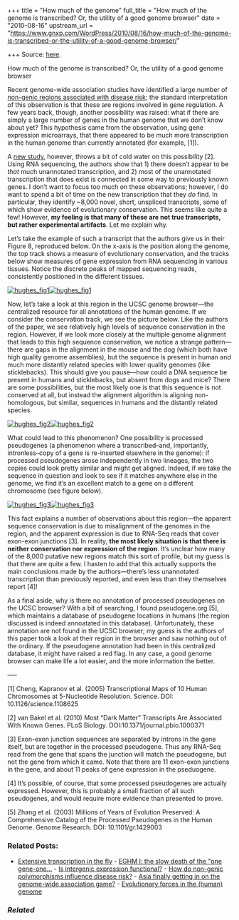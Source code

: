 +++
title = "How much of the genome"
full_title = "How much of the genome is transcribed? Or, the utility of a good genome browser"
date = "2010-08-16"
upstream_url = "https://www.gnxp.com/WordPress/2010/08/16/how-much-of-the-genome-is-transcribed-or-the-utility-of-a-good-genome-browser/"

+++
Source: [here](https://www.gnxp.com/WordPress/2010/08/16/how-much-of-the-genome-is-transcribed-or-the-utility-of-a-good-genome-browser/).

How much of the genome is transcribed? Or, the utility of a good genome browser

Recent genome-wide association studies have identified a large number of [non-genic regions associated with disease risk](https://www.gnxp.com/wp/uncategorized/how-do-non-genic-polymorphisms-influence-disease-risk); the standard interpretation of this observation is that these are regions involved in gene regulation. A few years back, though, another possibility was raised: what if there are simply a large number of genes in the human genome that we don’t know about yet? This hypothesis came from the observation, using gene expression microarrays, that there appeared to be much more transcription in the human genome than currently annotated (for example, \[1\]).

A [new study](http://www.plosbiology.org/article/info:doi/10.1371/journal.pbio.1000371#pbio.1000371.s016), however, throws a bit of cold water on this possibility \[2\]. Using RNA sequencing, the authors show that 1) there doesn’t appear to be *that* much unannotated transcription, and 2) most of the unannotated transcription that does exist is connected in some way to previously known genes. I don’t want to focus too much on these observations; however, I do want to spend a bit of time on the new transcription that they *do* find. In particular, they identify \~8,000 novel, short, unspliced transcripts, some of which show evidence of evolutionary conservation. This seems like quite a few! However, **my feeling is that many of these are not true transcripts, but rather experimental artifacts**. Let me explain why.  

Let’s take the example of such a transcript that the authors give us in their Figure 8, reproduced below. On the x-axis is the position along the genome, the top track shows a measure of evolutionary conservation, and the tracks below show measures of gene expression from RNA sequencing in various tissues. Notice the discrete peaks of mapped sequencing reads, consistently positioned in the different tissues.

[![](https://i0.wp.com/www.gnxp.com/wp/wp-content/uploads/2010/08/hughes_fig11.png?resize=600%2C420 "hughes_fig1")![](https://i0.wp.com/www.gnxp.com/wp/wp-content/uploads/2010/08/hughes_fig11.png?resize=600%2C420 "hughes_fig1")](https://i0.wp.com/www.gnxp.com/wp/wp-content/uploads/2010/08/hughes_fig11.png)

Now, let’s take a look at this region in the UCSC genome browser—the centralized resource for all annotations of the human genome. If we consider the conservation track, we see the picture below. Like the authors of the paper, we see relatively high levels of sequence conservation in the region. However, if we look more closely at the multiple genome alignment that leads to this high sequence conservation, we notice a strange pattern—there are gaps in the alignment in the mouse and the dog (which both have high quality genome assemblies), but the sequence is present in human and much more distantly related species with lower quality genomes (like sticklebacks). This should give you pause—how could a DNA sequence be present in humans and sticklebacks, but absent from dogs and mice? There are some possibilities, but the most likely one is that this sequence is not conserved at all, but instead the alignment algorithm is aligning non-homologous, but similar, sequences in humans and the distantly related species.

[![](https://i0.wp.com/www.gnxp.com/wp/wp-content/uploads/2010/08/hughes_fig21.png?resize=600%2C304 "hughes_fig2")![](https://i0.wp.com/www.gnxp.com/wp/wp-content/uploads/2010/08/hughes_fig21.png?resize=600%2C304 "hughes_fig2")](https://i0.wp.com/www.gnxp.com/wp/wp-content/uploads/2010/08/hughes_fig21.png)

What could lead to this phenomenon? One possibility is processed pseudogenes (a phenomenon where a transcribed–and, importantly, intronless–copy of a gene is re-inserted elsewhere in the genome): if processed pseudogenes arose independently in two lineages, the two copies could look pretty similar and might get aligned. Indeed, if we take the sequence in question and look to see if it matches anywhere else in the genome, we find it’s an excellent match to a gene on a different chromosome (see figure below).

[![](https://i0.wp.com/www.gnxp.com/wp/wp-content/uploads/2010/08/hughes_fig31.png?resize=600%2C200 "hughes_fig3")![](https://i0.wp.com/www.gnxp.com/wp/wp-content/uploads/2010/08/hughes_fig31.png?resize=600%2C200 "hughes_fig3")](https://i0.wp.com/www.gnxp.com/wp/wp-content/uploads/2010/08/hughes_fig31.png)

This fact explains a number of observations about this region—the apparent sequence conservation is due to misalignment of the genomes in the region, and the apparent expression is due to RNA-Seq reads that cover exon-exon junctions \[3\]. In reality, **the most likely situation is that there is neither conservation nor expression of the region**. It’s unclear how many of the 8,000 putative new regions match this sort of profile, but my guess is that there are quite a few. I hasten to add that this actually supports the main conclusions made by the authors—there’s less unannotated transcription than previously reported, and even less than they themselves report \[4\]!

As a final aside, why is there no annotation of processed pseudogenes on the UCSC browser? With a bit of searching, I found pseudogene.org \[5\], which maintains a database of pseudogene locations in humans (the region discussed is indeed annoatated in this database). Unfortunately, these annotation are not found in the UCSC browser; my guess is the authors of this paper took a look at their region in the browser and saw nothing out of the ordinary. If the pseudogene annotation had been in this centralized database, it might have raised a red flag. In any case, a good genome browser can make life a lot easier, and the more information the better.

—–

\[1\] Cheng, Kapranov et al. (2005) Transcriptional Maps of 10 Human Chromosomes at 5-Nucleotide Resolution. Science. DOI: 10.1126/science.1108625

\[2\] van Bakel et al. (2010) Most “Dark Matter” Transcripts Are Associated With Known Genes. PLoS Biology. DOI:10.1371/journal.pbio.1000371

\[3\] Exon-exon junction sequences are separated by introns in the gene itself, but are together in the processed pseudogene. Thus any RNA-Seq read from the gene that spans the junction will match the pseudogene, but not the gene from which it came. Note that there are 11 exon-exon junctions in the gene, and about 11 peaks of gene expression in the pseduogene.

\[4\] It’s possible, of course, that some processed pseudogenes are actually expressed. However, this is probably a small fraction of all such pseudogenes, and would require more evidence than presented to prove.

\[5\] Zhang et al. (2003) Millions of Years of Evolution Preserved: A Comprehensive Catalog of the Processed Pseudogenes in the Human Genome. Genome Research. DOI: 10.1101/gr.1429003

### Related Posts:

- [Extensive transcription in the
  fly](https://www.gnxp.com/WordPress/2006/10/01/extensive-transcription-in-the-fly/) - [EGHM I: the slow death of the "one
  gene-one…](https://www.gnxp.com/WordPress/2006/05/10/eghm-i-the-slow-death-of-the-one-gene-one-enzyme-hypothesis/) - [Is intergenic expression
  functional?](https://www.gnxp.com/WordPress/2006/09/21/is-intergenic-expression-functional/) - [How do non-genic polymorphisms influence disease
  risk?](https://www.gnxp.com/WordPress/2010/04/25/how-do-non-genic-polymorphisms-influence-disease-risk/) - [Asia finally getting in on the genome-wide association
  game?](https://www.gnxp.com/WordPress/2008/08/18/asia-finally-getting-in-on-the-genome-wide-association-game/) - [Evolutionary forces in the (human)
  genome](https://www.gnxp.com/WordPress/2006/10/13/evolutionary-forces-in-the-human-genome/)

### *Related*

[](https://www.addtoany.com/add_to/facebook?linkurl=https%3A%2F%2Fwww.gnxp.com%2FWordPress%2F2010%2F08%2F16%2Fhow-much-of-the-genome-is-transcribed-or-the-utility-of-a-good-genome-browser%2F&linkname=How%20much%20of%20the%20genome%20is%20transcribed%3F%20Or%2C%20the%20utility%20of%20a%20good%20genome%20browser "Facebook")[](https://www.addtoany.com/add_to/twitter?linkurl=https%3A%2F%2Fwww.gnxp.com%2FWordPress%2F2010%2F08%2F16%2Fhow-much-of-the-genome-is-transcribed-or-the-utility-of-a-good-genome-browser%2F&linkname=How%20much%20of%20the%20genome%20is%20transcribed%3F%20Or%2C%20the%20utility%20of%20a%20good%20genome%20browser "Twitter")[](https://www.addtoany.com/add_to/email?linkurl=https%3A%2F%2Fwww.gnxp.com%2FWordPress%2F2010%2F08%2F16%2Fhow-much-of-the-genome-is-transcribed-or-the-utility-of-a-good-genome-browser%2F&linkname=How%20much%20of%20the%20genome%20is%20transcribed%3F%20Or%2C%20the%20utility%20of%20a%20good%20genome%20browser "Email")[](https://www.addtoany.com/share)
